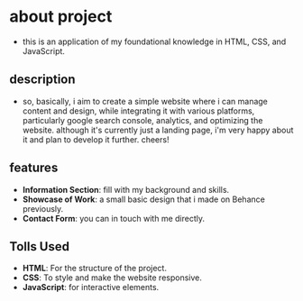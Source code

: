 # about project
- this is an application of my foundational knowledge in HTML, CSS, and JavaScript.

## description
- so, basically, i aim to create a simple website where i can manage content and design, while integrating it with various platforms, particularly google search console, analytics, and optimizing the website. although it's currently just a landing page, i'm very happy about it and plan to develop it further. cheers!

## features
- **Information Section**: fill with my background and skills.
- **Showcase of Work**: a small basic design that i made on Behance previously.
- **Contact Form**: you can in touch with me directly.

## Tolls Used
- **HTML**: For the structure of the project.
- **CSS**: To style and make the website responsive.
- **JavaScript**: for interactive elements.
